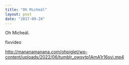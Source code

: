 ```yaml
---
title: "Oh Micheál"
layout: post
date: "2017-09-24"
---
```


Oh Micheál.

fixvideo

http://mananamanana.com/ohpiglet/wp-content/uploads/2022/06/tumblr_owsytp1AmA1r16syi.mp4
